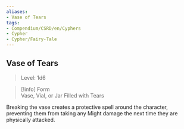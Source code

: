 ```yaml
---
aliases:
- Vase of Tears
tags:
- Compendium/CSRD/en/Cyphers
- Cypher
- Cypher/Fairy-Tale
---
```


  
## Vase of Tears  
>Level: 1d6  
  
>[!info] Form  
>Vase, Vial, or Jar Filled with Tears
  
Breaking the vase creates a protective spell around the character, preventing them from taking any Might damage the next time they are physically attacked.